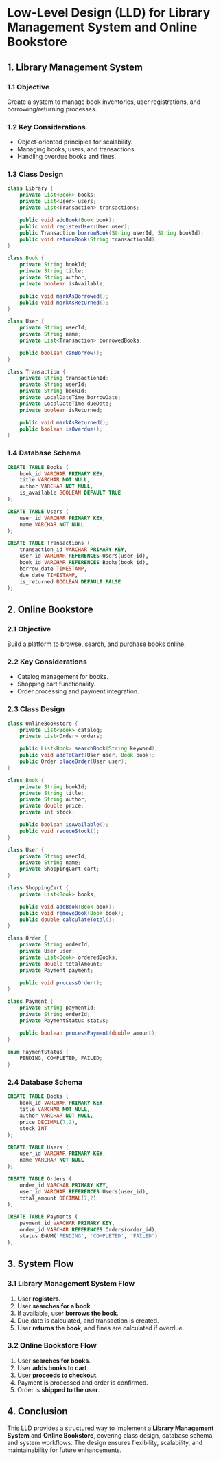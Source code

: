 # Low-Level Design (LLD) for Library Management System and Online Bookstore

## 1. Library Management System

### 1.1 Objective

Create a system to manage book inventories, user registrations, and borrowing/returning processes.

### 1.2 Key Considerations

- Object-oriented principles for scalability.
- Managing books, users, and transactions.
- Handling overdue books and fines.

### 1.3 Class Design

```java
class Library {
    private List<Book> books;
    private List<User> users;
    private List<Transaction> transactions;

    public void addBook(Book book);
    public void registerUser(User user);
    public Transaction borrowBook(String userId, String bookId);
    public void returnBook(String transactionId);
}

class Book {
    private String bookId;
    private String title;
    private String author;
    private boolean isAvailable;

    public void markAsBorrowed();
    public void markAsReturned();
}

class User {
    private String userId;
    private String name;
    private List<Transaction> borrowedBooks;

    public boolean canBorrow();
}

class Transaction {
    private String transactionId;
    private String userId;
    private String bookId;
    private LocalDateTime borrowDate;
    private LocalDateTime dueDate;
    private boolean isReturned;

    public void markAsReturned();
    public boolean isOverdue();
}
```

### 1.4 Database Schema

```sql
CREATE TABLE Books (
    book_id VARCHAR PRIMARY KEY,
    title VARCHAR NOT NULL,
    author VARCHAR NOT NULL,
    is_available BOOLEAN DEFAULT TRUE
);

CREATE TABLE Users (
    user_id VARCHAR PRIMARY KEY,
    name VARCHAR NOT NULL
);

CREATE TABLE Transactions (
    transaction_id VARCHAR PRIMARY KEY,
    user_id VARCHAR REFERENCES Users(user_id),
    book_id VARCHAR REFERENCES Books(book_id),
    borrow_date TIMESTAMP,
    due_date TIMESTAMP,
    is_returned BOOLEAN DEFAULT FALSE
);
```

## 2. Online Bookstore

### 2.1 Objective

Build a platform to browse, search, and purchase books online.

### 2.2 Key Considerations

- Catalog management for books.
- Shopping cart functionality.
- Order processing and payment integration.

### 2.3 Class Design

```java
class OnlineBookstore {
    private List<Book> catalog;
    private List<Order> orders;

    public List<Book> searchBook(String keyword);
    public void addToCart(User user, Book book);
    public Order placeOrder(User user);
}

class Book {
    private String bookId;
    private String title;
    private String author;
    private double price;
    private int stock;

    public boolean isAvailable();
    public void reduceStock();
}

class User {
    private String userId;
    private String name;
    private ShoppingCart cart;
}

class ShoppingCart {
    private List<Book> books;

    public void addBook(Book book);
    public void removeBook(Book book);
    public double calculateTotal();
}

class Order {
    private String orderId;
    private User user;
    private List<Book> orderedBooks;
    private double totalAmount;
    private Payment payment;

    public void processOrder();
}

class Payment {
    private String paymentId;
    private String orderId;
    private PaymentStatus status;

    public boolean processPayment(double amount);
}

enum PaymentStatus {
    PENDING, COMPLETED, FAILED;
}
```

### 2.4 Database Schema

```sql
CREATE TABLE Books (
    book_id VARCHAR PRIMARY KEY,
    title VARCHAR NOT NULL,
    author VARCHAR NOT NULL,
    price DECIMAL(7,2),
    stock INT
);

CREATE TABLE Users (
    user_id VARCHAR PRIMARY KEY,
    name VARCHAR NOT NULL
);

CREATE TABLE Orders (
    order_id VARCHAR PRIMARY KEY,
    user_id VARCHAR REFERENCES Users(user_id),
    total_amount DECIMAL(7,2)
);

CREATE TABLE Payments (
    payment_id VARCHAR PRIMARY KEY,
    order_id VARCHAR REFERENCES Orders(order_id),
    status ENUM('PENDING', 'COMPLETED', 'FAILED')
);
```

## 3. System Flow

### 3.1 Library Management System Flow

1. User **registers**.
2. User **searches for a book**.
3. If available, user **borrows the book**.
4. Due date is calculated, and transaction is created.
5. User **returns the book**, and fines are calculated if overdue.

### 3.2 Online Bookstore Flow

1. User **searches for books**.
2. User **adds books to cart**.
3. User **proceeds to checkout**.
4. Payment is processed and order is confirmed.
5. Order is **shipped to the user**.

## 4. Conclusion

This LLD provides a structured way to implement a **Library Management System** and **Online Bookstore**, covering class design, database schema, and system workflows. The design ensures flexibility, scalability, and maintainability for future enhancements.
